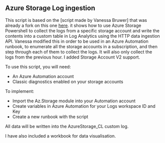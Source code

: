 ## Azure Storage Log ingestion

This script is based on the [script made by Vanessa Bruwer] that was already a fork on this one [here][originalscript].
it shows how to use  Azure Storage Powershell to collect the logs from a specific storage account and write the contents into a custom table in Log Analytics using the HTTP data ingestion API.
Vanessa modified this in order to be used in an Azure Automation runbook, to enumerate all the storage accounts in a subscription, and then step through each of them to collect the logs. It will also only collect the logs from the previous hour.
I added Storage Account V2 support.

To use this script, you will need:
* An Azure Automation account
* Classic diagnostics enabled on your storage accounts

To implement:
* Import the Az.Storage module into your Automation account
* Create variables in Azure Automation for your Logs workspace ID and Key
* Create a new runbook with the script

All data will be written into the AzureStorage_CL custom log.


I have also included a workbook for data visualisation.






[originalscript]:https://github.com/Azure/azure-docs-powershell-samples/tree/master/storage/post-storage-logs-to-log-analytics
